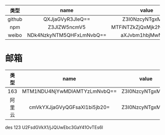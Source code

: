 |  类型  |           name           |          value           |
| :----: | :----------------------: | :----------------------: |
| github |     QXJjaGVyR3JleQ==     |     Z3I0NzcyNTgxMg==     |
|  npm   |       Z3JlZW5ncmV5       | MTFiNTZkZjQxMjk2NzI2YQ== |
| weibo  | NDk4NzkyNTM5QHFxLmNvbQ== |     aXJvbm1hbjMwMDA=     |

# 邮箱

|  类型  |             name             |      value       |
| :----: | :--------------------------: | :--------------: |
|  163   | MTM1NDU4NjYwMDlAMTYzLmNvbQ== | Z3I0NzcyNTgxMg== |
| 阿里云 | cmVkYXJjaGVyQGFsaXl1bi5jb20= | Z3I0NzcyNTgxMg== |

des
123
U2FsdGVkX1/jJQUwEbc3GaY41OvTEs6l
